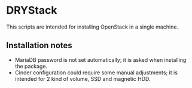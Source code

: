 DRYStack
========
This scripts are intended for installing OpenStack in a single machine.

Installation notes
------------------
 * MariaDB password is not set automatically; it is asked when installing the package.
 * Cinder configuration could require some manual adjustments; it is intended for 2 kind of volume, SSD and magnetic HDD.
